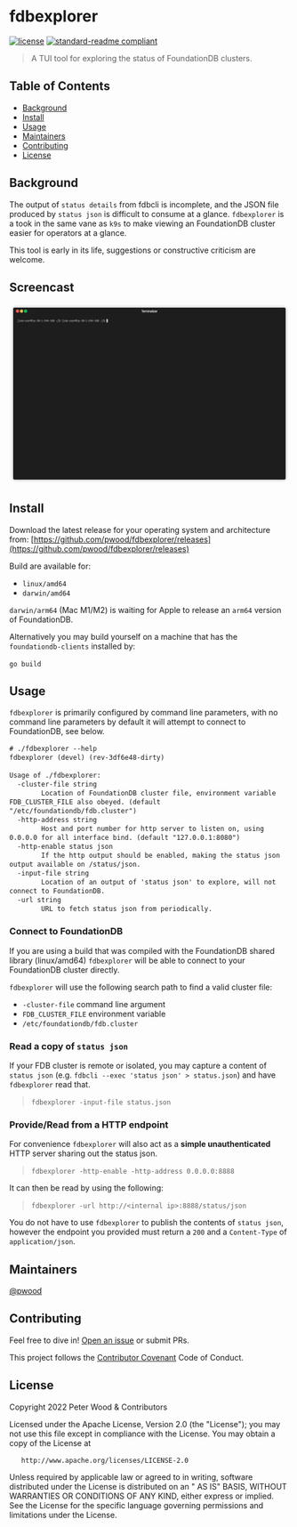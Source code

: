# fdbexplorer

[![license](https://img.shields.io/github/license/pwood/fdbexplorer.svg)](https://github.com/pwood/fdbexplorer/blob/master/LICENSE)
[![standard-readme compliant](https://img.shields.io/badge/standard--readme-OK-green.svg)](https://github.com/RichardLitt/standard-readme)

> A TUI tool for exploring the status of FoundationDB clusters.

## Table of Contents

- [Background](#background)
- [Install](#install)
- [Usage](#usage)
- [Maintainers](#maintainers)
- [Contributing](#contributing)
- [License](#license)

## Background

The output of `status details` from fdbcli is incomplete, and the JSON file produced by `status json` is difficult
to consume at a glance. `fdbexplorer` is a took in the same vane as `k9s` to make viewing an FoundationDB cluster
easier for operators at a glance.

This tool is early in its life, suggestions or constructive criticism are welcome.

## Screencast

<img src="https://raw.githubusercontent.com/pwood/fdbexplorer/main/demo.gif" width="800px" alt="Demonstration of fdbexplorer" title="Demonstration of fdbexplorer" />

## Install

Download the latest release for your operating system and architecture from: [https://github.com/pwood/fdbexplorer/releases](https://github.com/pwood/fdbexplorer/releases)

Build are available for:

* `linux/amd64`
* `darwin/amd64`

`darwin/arm64` (Mac M1/M2) is waiting for Apple to release an `arm64` version of FoundationDB.

Alternatively you may build yourself on a machine that has the `foundationdb-clients` installed by:

`go build`

## Usage

`fdbexplorer` is primarily configured by command line parameters, with no command line parameters by default it will 
attempt to connect to FoundationDB, see below.

```shell
# ./fdbexplorer --help
fdbexplorer (devel) (rev-3df6e48-dirty)

Usage of ./fdbexplorer:
  -cluster-file string
    	Location of FoundationDB cluster file, environment variable FDB_CLUSTER_FILE also obeyed. (default "/etc/foundationdb/fdb.cluster")
  -http-address string
    	Host and port number for http server to listen on, using 0.0.0.0 for all interface bind. (default "127.0.0.1:8080")
  -http-enable status json
    	If the http output should be enabled, making the status json output available on /status/json.
  -input-file string
    	Location of an output of 'status json' to explore, will not connect to FoundationDB.
  -url string
    	URL to fetch status json from periodically.
```

### Connect to FoundationDB

If you are using a build that was compiled with the FoundationDB shared library (linux/amd64) `fdbexplorer` will be able
to connect to your FoundationDB cluster directly.

`fdbexplorer` will use the following search path to find a valid cluster file:
 * `-cluster-file` command line argument
 * `FDB_CLUSTER_FILE` environment variable
 * `/etc/foundationdb/fdb.cluster`

### Read a copy of `status json`

If your FDB cluster is remote or isolated, you may capture a content of `status json` (e.g. `fdbcli --exec 'status json' > status.json`) 
and have `fdbexplorer` read that.

> `fdbexplorer -input-file status.json`

### Provide/Read from a HTTP endpoint

For convenience `fdbexplorer` will also act as a **simple unauthenticated** HTTP server sharing out the status json.

> `fdbexplorer -http-enable -http-address 0.0.0.0:8888`

It can then be read by using the following:

> `fdbexplorer -url http://<internal ip>:8888/status/json`

You do not have to use `fdbexplorer` to publish the contents of `status json`, however the endpoint you provided must
return a `200` and a `Content-Type` of `application/json`.

## Maintainers

[@pwood](https://github.com/pwood)

## Contributing

Feel free to dive in! [Open an issue](https://github.com/pwood/fdbexplorer/issues/new) or submit PRs.

This project follows the [Contributor Covenant](https://www.contributor-covenant.org/version/1/4/code-of-conduct/) Code
of Conduct.

## License

Copyright 2022 Peter Wood & Contributors

Licensed under the Apache License, Version 2.0 (the "License"); you may not use this file except in compliance with the
License. You may obtain a copy of the License at

       http://www.apache.org/licenses/LICENSE-2.0

Unless required by applicable law or agreed to in writing, software distributed under the License is distributed on an "
AS IS" BASIS, WITHOUT WARRANTIES OR CONDITIONS OF ANY KIND, either express or implied. See the License for the specific
language governing permissions and limitations under the License.